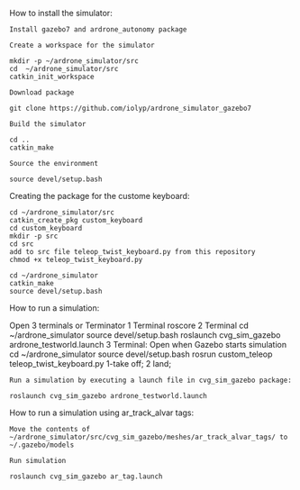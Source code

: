 How to install the simulator:

    Install gazebo7 and ardrone_autonomy package

    Create a workspace for the simulator

    mkdir -p ~/ardrone_simulator/src
    cd  ~/ardrone_simulator/src
    catkin_init_workspace

    Download package

    git clone https://github.com/iolyp/ardrone_simulator_gazebo7

    Build the simulator

    cd ..
    catkin_make

    Source the environment

    source devel/setup.bash
    
Creating the package for the custome keyboard:
    
    cd ~/ardrone_simulator/src
    catkin_create_pkg custom_keyboard
    cd custom_keyboard
    mkdir -p src
    cd src
    add to src file teleop_twist_keyboard.py from this repository
    chmod +x teleop_twist_keyboard.py
    
    cd ~/ardrone_simulator
    catkin_make
    source devel/setup.bash
    

How to run a simulation:

Open 3 terminals or Terminator
1 Terminal roscore
2 Terminal cd ~/ardrone_simulator
           source devel/setup.bash
           roslaunch cvg_sim_gazebo ardrone_testworld.launch
3 Terminal: Open when Gazebo starts simulation
           cd ~/ardrone_simulator
           source devel/setup.bash
           rosrun custom_teleop teleop_twist_keyboard.py
           1-take off; 2 land;
           

    Run a simulation by executing a launch file in cvg_sim_gazebo package:

    roslaunch cvg_sim_gazebo ardrone_testworld.launch

How to run a simulation using ar_track_alvar tags:

    Move the contents of ~/ardrone_simulator/src/cvg_sim_gazebo/meshes/ar_track_alvar_tags/ to ~/.gazebo/models

    Run simulation

    roslaunch cvg_sim_gazebo ar_tag.launch

